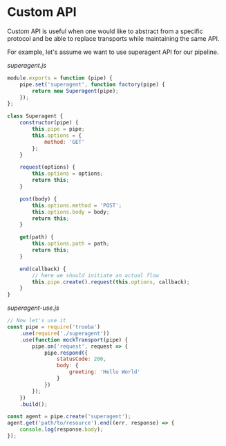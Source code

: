 # Custom API

Custom API is useful when one would like to abstract from a specific protocol and be able to replace transports while maintaining the same API.

For example, let's assume we want to use superagent API for our pipeline.

_superagent.js_
```js
module.exports = function (pipe) {
    pipe.set('superagent', function factory(pipe) {
        return new Superagent(pipe);
    });
};

class Superagent {
    constructor(pipe) {
        this.pipe = pipe;
        this.options = {
            method: 'GET'
        };
    }

    request(options) {
        this.options = options;
        return this;
    }

    post(body) {
        this.options.method = 'POST';
        this.options.body = body;
        return this;
    }

    get(path) {
        this.options.path = path;
        return this;
    }

    end(callback) {
        // here we should initiate an actual flow
        this.pipe.create().request(this.options, callback);
    }
}

```

_superagent-use.js_
```js
// Now let's use it
const pipe = require('trooba')
    .use(require('./superagent'))
    .use(function mockTransport(pipe) {
        pipe.on('request', request => {
            pipe.respond({
                statusCode: 200,
                body: {
                    greeting: 'Hello World'
                }
            })
        });
    })
    .build();

const agent = pipe.create('superagent');
agent.get('path/to/resource').end((err, response) => {
    console.log(response.body);
});
```

